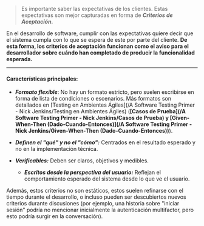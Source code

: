 > Es importante saber las expectativas de los clientes. Estas expectativas son mejor capturadas en forma de ***Criterios de Aceptación.*** 

En el desarrollo de software, cumplir con las expectativas quiere decir que el sistema cumpla con lo que se espera de este por parte del cliente. **De esta forma, los criterios de aceptación funcionan como el aviso para el desarrollador sobre cuándo han completado de producir la funcionalidad esperada.** 
****
#### **Características principales:**
 - ***Formato flexible***: No hay un formato estricto, pero suelen escribirse en forma de lista de condiciones o escenarios. Más formatos son detallados en [Testing en Ambientes Ágiles](/A Software Testing Primer - Nick Jenkins/Testing en Ambientes Ágiles) (**[Casos de Prueba](/A Software Testing Primer - Nick Jenkins/Casos de Prueba) y [Given-When-Then (Dado-Cuando-Entonces)](/A Software Testing Primer - Nick Jenkins/Given-When-Then (Dado-Cuando-Entonces))**).	
 - ***Definen el "qué" y no el "cómo":*** Centrados en el resultado esperado y no en la implementación técnica.
- ***Verificables:*** Deben ser claros, objetivos y medibles.

	- ***Escritos desde la perspectiva del usuario:*** Reflejan el comportamiento esperado del sistema desde lo que ve el usuario.

Además, estos criterios no son estáticos, estos suelen refinarse con el tiempo durante el desarrollo, o incluso pueden ser descubiertos nuevos criterios durante discusiones (por ejemplo, una historia sobre "iniciar sesión" podría no mencionar inicialmente la autenticación multifactor, pero esto podría surgir en la conversación).